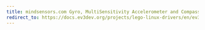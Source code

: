 ```yaml
---
title: mindsensors.com Gyro, MultiSensitivity Accelerometer and Compass (AbsoluteIMU(-A/C/G))
redirect_to: https://docs.ev3dev.org/projects/lego-linux-drivers/en/ev3dev-jessie/sensor_data.html#ms-absolute-imu
---
```

